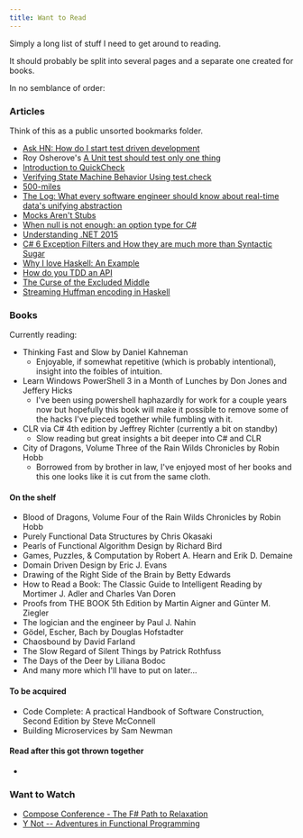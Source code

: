 ```yaml
---
title: Want to Read
---
```


Simply a long list of stuff I need to get around to reading.

It should probably be split into several pages and a separate one created for books.

In no semblance of order:
 
### Articles ###
Think of this as a public unsorted bookmarks folder.

* [Ask HN: How do I start test driven development](https://news.ycombinator.com/item?id=9085695)
* Roy Osherove's [A Unit test should test only one thing](http://osherove.com/blog/2005/4/3/a-unit-test-should-test-only-one-thing.html)
* [Introduction to QuickCheck](https://wiki.haskell.org/Introduction_to_QuickCheck1)
* [Verifying State Machine Behavior Using test.check](http://blog.guillermowinkler.com/blog/2015/04/12/verifying-state-machine-behavior-using-test-dot-check/)
* [500-miles](http://web.mit.edu/jemorris/humor/500-miles)
* [The Log: What every software engineer should know about real-time data's unifying abstraction](https://engineering.linkedin.com/distributed-systems/log-what-every-software-engineer-should-know-about-real-time-datas-unifying)
* [Mocks Aren't Stubs](http://martinfowler.com/articles/mocksArentStubs.html)
* [When null is not enough: an option type for C#](http://twistedoakstudios.com/blog/Post1130_when-null-is-not-enough-an-option-type-for-c)
* [Understanding .NET 2015](http://blogs.msdn.com/b/bethmassi/archive/2015/02/25/understanding-net-2015.aspx)
* [C# 6 Exception Filters and How they are much more than Syntactic Sugar](http://www.volatileread.com/Wiki?id=1087)
* [Why I love Haskell: An Example](http://thenewsh.blogspot.dk/2015/04/why-i-love-haskell-example.html)
* [How do you TDD an API](http://blog.balancedpayments.com/tdd-your-api/)
* [The Curse of the Excluded Middle](https://queue.acm.org/detail.cfm?id=2611829)
* [Streaming Huffman encoding in Haskell](http://blog.jle.im/entry/streaming-huffman-compression-in-haskell-part-1-trees)

### Books ###

Currently reading:

- Thinking Fast and Slow by Daniel Kahneman
    - Enjoyable, if somewhat repetitive (which is probably intentional), insight into the foibles of intuition.
- Learn Windows PowerShell 3 in a Month of Lunches by Don Jones and Jeffery Hicks
    - I've been using powershell haphazardly for work for a couple years now but hopefully this book will make it possible to remove some of the hacks I've pieced together while fumbling with it.
- CLR via C# 4th edition by Jeffrey Richter (currently a bit on standby)
    - Slow reading but great insights a bit deeper into C# and CLR
- City of Dragons, Volume Three of the Rain Wilds Chronicles by Robin Hobb
    - Borrowed from by brother in law, I've enjoyed most of her books and this one looks like it is cut from the same cloth.

#### On the shelf ####

- Blood of Dragons, Volume Four of the Rain Wilds Chronicles by Robin Hobb
- Purely Functional Data Structures by Chris Okasaki
- Pearls of Functional Algorithm Design by Richard Bird
- Games, Puzzles, & Computation by Robert A. Hearn and Erik D. Demaine
- Domain Driven Design by Eric J. Evans
- Drawing of the Right Side of the Brain by Betty Edwards
- How to Read a Book: The Classic Guide to Intelligent Reading by Mortimer J. Adler and Charles Van Doren
- Proofs from THE BOOK 5th Edition by Martin Aigner and Günter M. Ziegler
- The logician and the engineer by Paul J. Nahin
- Gödel, Escher, Bach by Douglas Hofstadter
- Chaosbound by David Farland
- The Slow Regard of Silent Things by Patrick Rothfuss
- The Days of the Deer by Liliana Bodoc
- And many more which I'll have to put on later...

#### To be acquired ####

- Code Complete: A practical Handbook of Software Construction, Second Edition by Steve McConnell
- Building Microservices by Sam Newman

#### Read after this got thrown together ####

-

### Want to Watch ###
* [Compose Conference - The F# Path to Relaxation](https://www.youtube.com/watch?v=W-D6W7EA8gw)
* [Y Not -- Adventures in Functional Programming](https://www.youtube.com/watch?v=FITJMJjASUs)